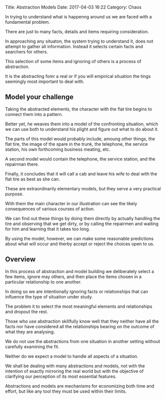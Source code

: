 Title: Abstraction Models
Date: 2017-04-03 16:22
Category: Chaos

In trying to understand what is happenng around us we are faced with a fundamental problem.

There are just to many facts, details and items requiring consideration.

In approaching any situaton, the system trying to understand it, does not attempt to gather all information. Instead it selects certain facts and searchers for others.

This selection of some items and ignoring of others is a process of abstraction.

It is the abstracting fomr a real or if you will empirical situation the tings seemingly most important to deal with.

## Model your challenge
Taking the abstracted elements, the character with the flat tire begins to connect them into a pattern.

Better yet, he weaves them into a model of the confronting situation, which we can use both to understand his plight and figure out what to do about it.

The parts of this model would probably include, amoung other things, the flat tire, the image of the spare in the trunk, the telephone, the service station, his own forthcoming business meating, etc.

A second model would contain the telephone, the service station, and the repairman there.

Finally, it concludes that it will call a cab and leave his wife to deal with the flat tire as best as she can.

These are extraordinarily elementary models, but they serve a very practical purpose.

With them the main character in our illustration can see the likely consequences of various courses of action.

We can find out these things by doing them directly by actually handling the tire and observing that we get dirty, or by calling the repairmen and waiting for him and learning that it takes too long.

By using the model, however, we can make some reasonable predictions about what will occur and therby accept or reject the choices open to us.


## Overview
In this process of abstraction and model building we deliberately select a few items, ignore may others, and then place the items chosen in a particular relationship to one another.

In doing so we are intentionally ignoring facts or relationships that can influence the type of situation under study.

The problem it to select the most meaningful elements and relationships and dropout the rest.

Those who use abstraction skillfully know well that they neither have all the facts nor have considered all the relationships bearing on the outcome of what they are analysing.

We do not use the abstractions from one situation in another setting without carefully examining the fit.

Neither do we expect a model to handle all aspects of a situation.

We shall be dealing with many abstractions and models, not with the intention of exactly mirroring the real world but with the objective of clarifying our perception of its most essential features.

Abstractions and models are mechanisms for economizing both time and effort, but like any tool they must be used within their limits.